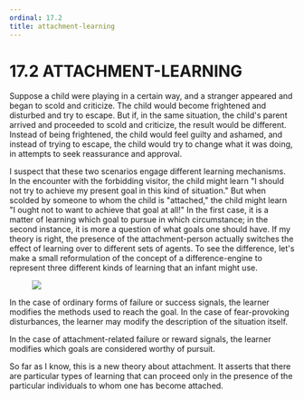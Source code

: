 ```yaml
---
ordinal: 17.2
title: attachment-learning
---
```


# 17.2 ATTACHMENT-LEARNING

Suppose a child were playing in a certain way, and a stranger appeared and began to scold and criticize. The child would become frightened and disturbed and try to escape. But if, in the same situation, the child's parent arrived and proceeded to scold and criticize, the result would be different. Instead of being frightened, the child would feel guilty and ashamed, and instead of trying to escape, the child would try to change what it was doing, in attempts to seek reassurance and approval.

I suspect that these two scenarios engage different learning mechanisms. In the encounter with the forbidding visitor, the child might learn "I should not try to achieve my present goal in this kind of situation." But when scolded by someone to whom the child is "attached," the child might learn "I ought not to want to achieve that goal at all!" In the first case, it is a matter of learning which goal to pursue in which circumstance; in the second instance, it is more a question of what goals one should have. If my theory is right, the presence of the attachment-person actually switches the effect of learning over to different sets of agents. To see the difference, let's make a small reformulation of the concept of a difference-engine to represent three different kinds of learning that an infant might use.

<figure><img src="/images/ch17/17-2.png"></img></figure>
In the case of ordinary forms of failure or success signals, the learner modifies the methods used to reach the goal. In the case of fear-provoking disturbances, the learner may modify the description of the situation itself.

In the case of attachment-related failure or reward signals, the learner modifies which goals are considered worthy of pursuit.

So far as I know, this is a new theory about attachment. It asserts that there are particular types of learning that can proceed only in the presence of the particular individuals to whom one has become attached.
